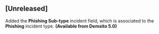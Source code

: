 ## [Unreleased]
Added the **Phishing Sub-type** incident field, which is associated to the **Phishing** incident type. **(Available from Demsito 5.0)**

